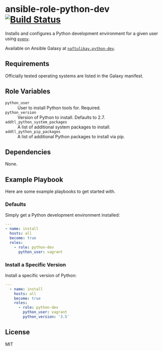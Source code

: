 # ansible-role-python-dev [![Build Status][img-build-status]][build-status]

Installs and configures a Python development environment for a given user using [`pyenv`][pyenv].

Available on Ansible Galaxy at [`naftulikay.python-dev`][galaxy].

## Requirements

Officially tested operating systems are listed in the Galaxy manifest.

## Role Variables

<dl>
  <dt><code>python_user</code></dt>
  <dd>User to install Python tools for. Required.</dd>
  <dt><code>python_version</code></dt>
  <dd>Version of Python to install. Defaults to 2.7.</dd>
  <dt><code>addtl_python_system_packages</code></dt>
  <dd>A list of additional system packages to install.</dd>
  <dt><code>addtl_python_pip_packages</code></dt>
  <dd>A list of additional Python packages to install via pip.</dd>
<dl>

## Dependencies

None.

## Example Playbook

Here are some example playbooks to get started with.

### Defaults

Simply get a Python development environment installed:

```yaml
---
- name: install
  hosts: all
  become: true
  roles:
    - role: python-dev
      python_user: vagrant
```

### Install a Specific Version

Install a specific version of Python:

```yaml
---
  - name: install
    hosts: all
    become: true
    roles:
      - role: python-dev
        python_user: vagrant
        python_version: '3.5'
```

## License

MIT

 [build-status]: https://travis-ci.org/naftulikay/ansible-role-python-dev
 [img-build-status]: https://travis-ci.org/naftulikay/ansible-role-python-dev.svg?branch=master
 [galaxy]: https://galaxy.ansible.com/naftulikay/python-dev/
 [pyenv]: https://github.com/pyenv/pyenv
